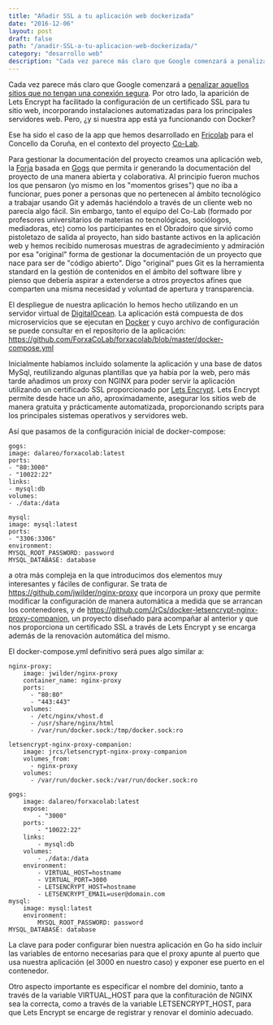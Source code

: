 ```yaml
---
title: "Añadir SSL a tu aplicación web dockerizada"
date: "2016-12-06"
layout: post
draft: false
path: "/anadir-SSL-a-tu-aplicacion-web-dockerizada/"
category: "desarrollo web"
description: "Cada vez parece más claro que Google comenzará a penalizar aquellos sitios que no tengan una conexión segura. Por otro lado, la aparición de Lets Encrypt ha facilitado la configuración de un certificado SSL para tu sitio web, incorporando instalaciones automatizadas para los principales servidores web. Pero, ¿y si nuestra app está ya funcionando con Docker?"
---
```

Cada vez parece más claro que Google comenzará a [penalizar aquellos sitios que no tengan una conexión segura](https://moz.com/blog/https-tops-30-how-google-is-winning-the-long-war). Por otro lado, la aparición de Lets Encrypt ha facilitado la configuración de un certificado SSL para tu sitio web, incorporando instalaciones automatizadas para los principales servidores web. Pero, ¿y si nuestra app está ya funcionando con Docker?

Ese ha sido el caso de la app que hemos desarrollado en [Fricolab](https://fricolab.com) para el Concello da Coruña, en el contexto del proyecto [Co-Lab](http://colab.coruna.gal).

Para gestionar la documentación del proyecto creamos una aplicación web, la [Forja](https://forxa.colab.coruna.gal) basada en [Gogs](https://gogs.io/) que permita ir generando la documentación del proyecto de una manera abierta y colaborativa. Al principio fueron muchos los que pensaron (yo mismo en los "momentos grises") que no iba a funcionar, pues poner a personas que no pertenecen al ámbito tecnológico a trabajar usando Git y además haciéndolo a través de un cliente web no parecía algo fácil. Sin embargo, tanto el equipo del Co-Lab (formado por profesores universitarios de materias no tecnológicas, sociólogos, mediadoras, etc) como los participantes en el Obradoiro que sirvió como pistoletazo de salida al proyecto, han sido bastante activos en la aplicación web y hemos recibido numerosas muestras de agradecimiento y admiración por esa "original" forma de gestionar la documentación de un proyecto que nace para ser de "código abierto". Digo "original" pues Git es la herramienta standard en la gestión de contenidos en el ámbito del software libre y pienso que debería aspirar a extenderse a otros proyectos afines que comparten una misma necesidad y voluntad de apertura y transparencia.

El despliegue de nuestra aplicación lo hemos hecho utilizando en un servidor virtual de [DigitalOcean](https://www.digitalocean.com/). La aplicación está compuesta de dos microservicios que se ejecutan en [Docker](https://www.docker.com/) y cuyo archivo de configuración se puede consultar en el repositorio de la aplicación: https://github.com/ForxaCoLab/forxacolab/blob/master/docker-compose.yml

Inicialmente habíamos incluido solamente la aplicación y una base de datos MySql, reutilizando algunas plantillas que ya había por la web, pero más tarde añadimos un proxy con NGINX para poder servir la aplicación utilizando un certificado SSL proporcionado por [Lets Encrypt](https://letsencrypt.org/). Lets Encrypt permite desde hace un año, aproximadamente, asegurar los sitios web de manera gratuita y prácticamente automatizada, proporcionando scripts para los principales sistemas operativos y servidores web.

Así que pasamos de la configuración inicial de docker-compose:

    gogs:
    image: dalareo/forxacolab:latest
    ports:
    - "80:3000"
    - "10022:22"
    links:
    - mysql:db
    volumes:
    - ./data:/data

    mysql:
    image: mysql:latest
    ports:
    - "3306:3306"
    environment:
    MYSQL_ROOT_PASSWORD: password
    MYSQL_DATABASE: database

a otra más compleja en la que introducimos dos elementos muy interesantes y fáciles de configurar. Se trata de https://github.com/jwilder/nginx-proxy que incorpora un proxy que permite modificar la configuración de manera automática a medida que se arrancan los contenedores, y de https://github.com/JrCs/docker-letsencrypt-nginx-proxy-companion, un proyecto diseñado para acompañar al anterior y que nos proporciona un certificado SSL a través de Lets Encrypt y se encarga además de la renovación automática del mismo.

El docker-compose.yml definitivo será pues algo similar a:



    nginx-proxy:
        image: jwilder/nginx-proxy
        container_name: nginx-proxy
        ports:
          - "80:80"
          - "443:443"
        volumes:
          - /etc/nginx/vhost.d
          - /usr/share/nginx/html
          - /var/run/docker.sock:/tmp/docker.sock:ro

    letsencrypt-nginx-proxy-companion:
        image: jrcs/letsencrypt-nginx-proxy-companion
        volumes_from:
          - nginx-proxy
        volumes:
          - /var/run/docker.sock:/var/run/docker.sock:ro

    gogs:
        image: dalareo/forxacolab:latest
        expose:
            - "3000"
        ports:
            - "10022:22"
        links:
            - mysql:db
        volumes:
            - ./data:/data
        environment:
            - VIRTUAL_HOST=hostname
            - VIRTUAL_PORT=3000
            - LETSENCRYPT_HOST=hostname
            - LETSENCRYPT_EMAIL=user@domain.com
    mysql:
        image: mysql:latest
        environment:
            MYSQL_ROOT_PASSWORD: password
    MYSQL_DATABASE: database


La clave para poder configurar bien nuestra aplicación en Go ha sido incluir las variables de entorno necesarias para que el proxy apunte al puerto que usa nuestra aplicación (el 3000 en nuestro caso) y exponer ese puerto en el contenedor.

Otro aspecto importante es especificar el nombre del dominio, tanto a través de la variable VIRTUAL_HOST para que la confituración de NGINX sea la correcta, como a través de la variable LETSENCRYPT_HOST, para que Lets Encrypt se encarge de registrar y renovar el dominio adecuado.

